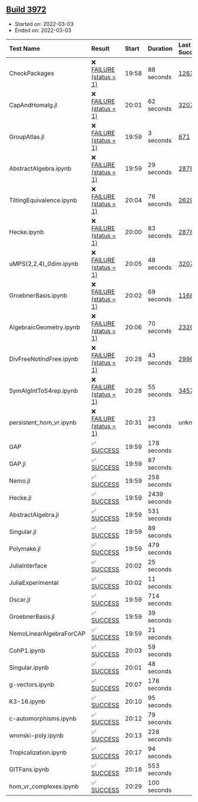 ## [Build 3972](https://oscarci.mathematik.uni-kl.de/job/oscar-stable/3972/)

* Started on: 2022-03-03
* Ended on: 2022-03-03

| Test Name    | Result | Start | Duration | Last Success | First Failure |
|:-------------|:-------|:------|:---------|:-------------|:--------------|
| CheckPackages | ❌ [FAILURE (status = 1)](https://oscarci.mathematik.uni-kl.de/job/oscar-stable/3972/artifact/logs/build-3972/CheckPackages.log) | 19:58 | 88 seconds | [1263](https://oscarci.mathematik.uni-kl.de/job/oscar-stable/1263/) | [1264](https://oscarci.mathematik.uni-kl.de/job/oscar-stable/1264/) |
| CapAndHomalg.jl | ❌ [FAILURE (status = 1)](https://oscarci.mathematik.uni-kl.de/job/oscar-stable/3972/artifact/logs/build-3972/CapAndHomalg.jl.log) | 20:01 | 62 seconds | [3207](https://oscarci.mathematik.uni-kl.de/job/oscar-stable/3207/) | [3208](https://oscarci.mathematik.uni-kl.de/job/oscar-stable/3208/) |
| GroupAtlas.jl | ❌ [FAILURE (status = 1)](https://oscarci.mathematik.uni-kl.de/job/oscar-stable/3972/artifact/logs/build-3972/GroupAtlas.jl.log) | 19:59 | 3 seconds | [871](https://oscarci.mathematik.uni-kl.de/job/oscar-stable/871/) | [872](https://oscarci.mathematik.uni-kl.de/job/oscar-stable/872/) |
| AbstractAlgebra.ipynb | ❌ [FAILURE (status = 1)](https://oscarci.mathematik.uni-kl.de/job/oscar-stable/3972/artifact/logs/build-3972/AbstractAlgebra.ipynb.log) | 19:59 | 29 seconds | [2878](https://oscarci.mathematik.uni-kl.de/job/oscar-stable/2878/) | [2879](https://oscarci.mathematik.uni-kl.de/job/oscar-stable/2879/) |
| TiltingEquivalence.ipynb | ❌ [FAILURE (status = 1)](https://oscarci.mathematik.uni-kl.de/job/oscar-stable/3972/artifact/logs/build-3972/TiltingEquivalence.ipynb.log) | 20:04 | 76 seconds | [2629](https://oscarci.mathematik.uni-kl.de/job/oscar-stable/2629/) | [2630](https://oscarci.mathematik.uni-kl.de/job/oscar-stable/2630/) |
| Hecke.ipynb | ❌ [FAILURE (status = 1)](https://oscarci.mathematik.uni-kl.de/job/oscar-stable/3972/artifact/logs/build-3972/Hecke.ipynb.log) | 20:00 | 83 seconds | [2878](https://oscarci.mathematik.uni-kl.de/job/oscar-stable/2878/) | [2879](https://oscarci.mathematik.uni-kl.de/job/oscar-stable/2879/) |
| uMPS(2,2,4)_0dim.ipynb | ❌ [FAILURE (status = 1)](https://oscarci.mathematik.uni-kl.de/job/oscar-stable/3972/artifact/logs/build-3972/uMPS-2-2-4-_0dim.ipynb.log) | 20:05 | 48 seconds | [3207](https://oscarci.mathematik.uni-kl.de/job/oscar-stable/3207/) | [3208](https://oscarci.mathematik.uni-kl.de/job/oscar-stable/3208/) |
| GroebnerBasis.ipynb | ❌ [FAILURE (status = 1)](https://oscarci.mathematik.uni-kl.de/job/oscar-stable/3972/artifact/logs/build-3972/GroebnerBasis.ipynb.log) | 20:02 | 69 seconds | [1168](https://oscarci.mathematik.uni-kl.de/job/oscar-stable/1168/) | [1169](https://oscarci.mathematik.uni-kl.de/job/oscar-stable/1169/) |
| AlgebraicGeometry.ipynb | ❌ [FAILURE (status = 1)](https://oscarci.mathematik.uni-kl.de/job/oscar-stable/3972/artifact/logs/build-3972/AlgebraicGeometry.ipynb.log) | 20:06 | 70 seconds | [2326](https://oscarci.mathematik.uni-kl.de/job/oscar-stable/2326/) | [2327](https://oscarci.mathematik.uni-kl.de/job/oscar-stable/2327/) |
| DivFreeNotIndFree.ipynb | ❌ [FAILURE (status = 1)](https://oscarci.mathematik.uni-kl.de/job/oscar-stable/3972/artifact/logs/build-3972/DivFreeNotIndFree.ipynb.log) | 20:28 | 43 seconds | [2998](https://oscarci.mathematik.uni-kl.de/job/oscar-stable/2998/) | [2999](https://oscarci.mathematik.uni-kl.de/job/oscar-stable/2999/) |
| SymAlgIntToS4rep.ipynb | ❌ [FAILURE (status = 1)](https://oscarci.mathematik.uni-kl.de/job/oscar-stable/3972/artifact/logs/build-3972/SymAlgIntToS4rep.ipynb.log) | 20:28 | 55 seconds | [3457](https://oscarci.mathematik.uni-kl.de/job/oscar-stable/3457/) | [3458](https://oscarci.mathematik.uni-kl.de/job/oscar-stable/3458/) |
| persistent_hom_vr.ipynb | ❌ [FAILURE (status = 1)](https://oscarci.mathematik.uni-kl.de/job/oscar-stable/3972/artifact/logs/build-3972/persistent_hom_vr.ipynb.log) | 20:31 | 23 seconds | unknown | unknown |
| GAP | ✅ [SUCCESS](https://oscarci.mathematik.uni-kl.de/job/oscar-stable/3972/artifact/logs/build-3972/GAP.log) | 19:59 | 178 seconds |  |  |
| GAP.jl | ✅ [SUCCESS](https://oscarci.mathematik.uni-kl.de/job/oscar-stable/3972/artifact/logs/build-3972/GAP.jl.log) | 19:59 | 87 seconds |  |  |
| Nemo.jl | ✅ [SUCCESS](https://oscarci.mathematik.uni-kl.de/job/oscar-stable/3972/artifact/logs/build-3972/Nemo.jl.log) | 19:59 | 258 seconds |  |  |
| Hecke.jl | ✅ [SUCCESS](https://oscarci.mathematik.uni-kl.de/job/oscar-stable/3972/artifact/logs/build-3972/Hecke.jl.log) | 19:59 | 2439 seconds |  |  |
| AbstractAlgebra.jl | ✅ [SUCCESS](https://oscarci.mathematik.uni-kl.de/job/oscar-stable/3972/artifact/logs/build-3972/AbstractAlgebra.jl.log) | 19:59 | 531 seconds |  |  |
| Singular.jl | ✅ [SUCCESS](https://oscarci.mathematik.uni-kl.de/job/oscar-stable/3972/artifact/logs/build-3972/Singular.jl.log) | 19:59 | 89 seconds |  |  |
| Polymake.jl | ✅ [SUCCESS](https://oscarci.mathematik.uni-kl.de/job/oscar-stable/3972/artifact/logs/build-3972/Polymake.jl.log) | 19:59 | 479 seconds |  |  |
| JuliaInterface | ✅ [SUCCESS](https://oscarci.mathematik.uni-kl.de/job/oscar-stable/3972/artifact/logs/build-3972/JuliaInterface.log) | 20:02 | 25 seconds |  |  |
| JuliaExperimental | ✅ [SUCCESS](https://oscarci.mathematik.uni-kl.de/job/oscar-stable/3972/artifact/logs/build-3972/JuliaExperimental.log) | 20:02 | 11 seconds |  |  |
| Oscar.jl | ✅ [SUCCESS](https://oscarci.mathematik.uni-kl.de/job/oscar-stable/3972/artifact/logs/build-3972/Oscar.jl.log) | 19:59 | 714 seconds |  |  |
| GroebnerBasis.jl | ✅ [SUCCESS](https://oscarci.mathematik.uni-kl.de/job/oscar-stable/3972/artifact/logs/build-3972/GroebnerBasis.jl.log) | 19:59 | 39 seconds |  |  |
| NemoLinearAlgebraForCAP | ✅ [SUCCESS](https://oscarci.mathematik.uni-kl.de/job/oscar-stable/3972/artifact/logs/build-3972/NemoLinearAlgebraForCAP.log) | 19:59 | 21 seconds |  |  |
| CohP1.ipynb | ✅ [SUCCESS](https://oscarci.mathematik.uni-kl.de/job/oscar-stable/3972/artifact/logs/build-3972/CohP1.ipynb.log) | 20:03 | 59 seconds |  |  |
| Singular.ipynb | ✅ [SUCCESS](https://oscarci.mathematik.uni-kl.de/job/oscar-stable/3972/artifact/logs/build-3972/Singular.ipynb.log) | 20:01 | 48 seconds |  |  |
| g-vectors.ipynb | ✅ [SUCCESS](https://oscarci.mathematik.uni-kl.de/job/oscar-stable/3972/artifact/logs/build-3972/g-vectors.ipynb.log) | 20:07 | 178 seconds |  |  |
| K3-16.ipynb | ✅ [SUCCESS](https://oscarci.mathematik.uni-kl.de/job/oscar-stable/3972/artifact/logs/build-3972/K3-16.ipynb.log) | 20:10 | 95 seconds |  |  |
| c-automorphisms.ipynb | ✅ [SUCCESS](https://oscarci.mathematik.uni-kl.de/job/oscar-stable/3972/artifact/logs/build-3972/c-automorphisms.ipynb.log) | 20:12 | 79 seconds |  |  |
| wronski-poly.ipynb | ✅ [SUCCESS](https://oscarci.mathematik.uni-kl.de/job/oscar-stable/3972/artifact/logs/build-3972/wronski-poly.ipynb.log) | 20:13 | 228 seconds |  |  |
| Tropicalization.ipynb | ✅ [SUCCESS](https://oscarci.mathematik.uni-kl.de/job/oscar-stable/3972/artifact/logs/build-3972/Tropicalization.ipynb.log) | 20:17 | 94 seconds |  |  |
| GITFans.ipynb | ✅ [SUCCESS](https://oscarci.mathematik.uni-kl.de/job/oscar-stable/3972/artifact/logs/build-3972/GITFans.ipynb.log) | 20:18 | 553 seconds |  |  |
| hom_vr_complexes.ipynb | ✅ [SUCCESS](https://oscarci.mathematik.uni-kl.de/job/oscar-stable/3972/artifact/logs/build-3972/hom_vr_complexes.ipynb.log) | 20:29 | 100 seconds |  |  |
